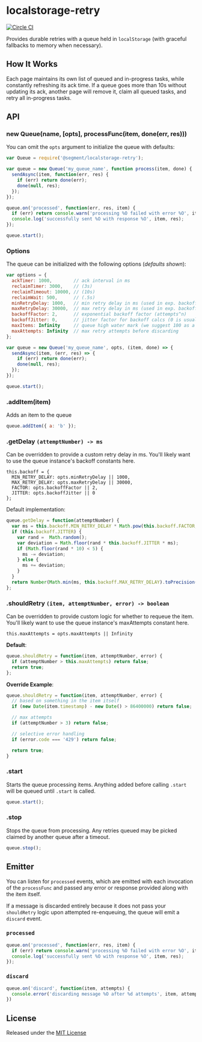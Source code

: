 
# localstorage-retry
[![Circle CI](https://circleci.com/gh/segmentio/localstorage-retry.svg?style=shield&circle-token=26daea4c3c8e5645f15841fdda51f14386bc5302)](https://circleci.com/gh/segmentio/localstorage-retry)

Provides durable retries with a queue held in `localStorage` (with graceful fallbacks to memory when necessary).

## How It Works

Each page maintains its own list of queued and in-progress tasks, while constantly refreshing its ack time. If a queue goes more than 10s without updating its ack, another page will remove it, claim all queued tasks, and retry all in-progress tasks.

## API

### new Queue(name, [opts], processFunc(item, done(err, res)))

You can omit the `opts` argument to initialize the queue with defaults:

```javascript
var Queue = require('@segment/localstorage-retry');

var queue = new Queue('my_queue_name', function process(item, done) {
  sendAsync(item, function(err, res) {
    if (err) return done(err);
    done(null, res);
  });
});

queue.on('processed', function(err, res, item) {
  if (err) return console.warn('processing %O failed with error %O', item, err);
  console.log('successfully sent %O with response %O', item, res);
});

queue.start();
```

### Options

The queue can be initialized with the following options (*defaults shown*):

```js
var options = {
  ackTimer: 1000,        // ack interval in ms
  reclaimTimer: 3000,    // (3s)
  reclaimTimeout: 10000, // (10s)
  reclaimWait: 500,      // (.5s)
  minRetryDelay: 1000,   // min retry delay in ms (used in exp. backoff calcs)
  maxRetryDelay: 30000,  // max retry delay in ms (used in exp. backoff calcs)
  backoffFactor: 2,      // exponential backoff factor (attempts^n)
  backoffJitter: 0,      // jitter factor for backoff calcs (0 is usually fine)
  maxItems: Infinity     // queue high water mark (we suggest 100 as a max)
  maxAttempts: Infinity  // max retry attempts before discarding
};

var queue = new Queue('my_queue_name', opts, (item, done) => {
  sendAsync(item, (err, res) => {
    if (err) return done(err);
    done(null, res);
  });
});

queue.start();
```

### .addItem(item)

Adds an item to the queue

```javascript
queue.addItem({ a: 'b' });
```

### .getDelay `(attemptNumber) -> ms`

Can be overridden to provide a custom retry delay in ms. You'll likely want to use the queue instance's backoff constants here.

```
this.backoff = {
  MIN_RETRY_DELAY: opts.minRetryDelay || 1000,
  MAX_RETRY_DELAY: opts.maxRetryDelay || 30000,
  FACTOR: opts.backoffFactor || 2,
  JITTER: opts.backoffJitter || 0
};
```

Default implementation:

```javascript
queue.getDelay = function(attemptNumber) {
  var ms = this.backoff.MIN_RETRY_DELAY * Math.pow(this.backoff.FACTOR, attemptNumber);
  if (this.backoff.JITTER) {
    var rand =  Math.random();
    var deviation = Math.floor(rand * this.backoff.JITTER * ms);
    if (Math.floor(rand * 10) < 5) {
      ms -= deviation;
    } else {
      ms += deviation;
    }
  }
  return Number(Math.min(ms, this.backoff.MAX_RETRY_DELAY).toPrecision(1));
};
```

### .shouldRetry `(item, attemptNumber, error) -> boolean`

Can be overridden to provide custom logic for whether to requeue the item. You'll likely want to use the queue instance's maxAttempts constant here.

```
this.maxAttempts = opts.maxAttempts || Infinity
```

**Default**:
```js
queue.shouldRetry = function(item, attemptNumber, error) {
  if (attemptNumber > this.maxAttempts) return false;
  return true;
};
```

**Override Example**:
```javascript
queue.shouldRetry = function(item, attemptNumber, error) {
  // based on something in the item itself
  if (new Date(item.timestamp) - new Date() > 86400000) return false;

  // max attempts
  if (attemptNumber > 3) return false;

  // selective error handling
  if (error.code === '429') return false;

  return true;
}
```

### .start

Starts the queue processing items. Anything added before calling `.start` will be queued until `.start` is called.

```javascript
queue.start();
```

### .stop

Stops the queue from processing. Any retries queued may be picked claimed by another queue after a timeout.

```javascript
queue.stop();
```

## Emitter

You can listen for `processed` events, which are emitted with each invocation of the `processFunc` and passed any error or response provided along with the item itself.

If a message is discarded entirely because it does not pass your `shouldRetry` logic upon attempted re-enqueuing, the queue will emit a `discard` event.

### `processed`

```javascript
queue.on('processed', function(err, res, item) {
  if (err) return console.warn('processing %O failed with error %O', item, err);
  console.log('successfully sent %O with response %O', item, res);
});
```

### `discard`

```javascript
queue.on('discard', function(item, attempts) {
  console.error('discarding message %O after %d attempts', item, attempts);
})
```

## License

Released under the [MIT License](LICENSE)
